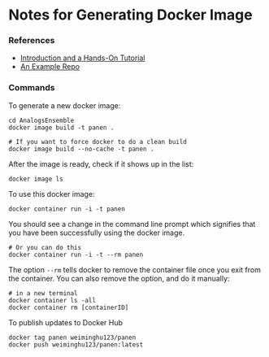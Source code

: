 # Notes for Generating Docker Image

### References
- [Introduction and a Hands-On Tutorial](https://mp.weixin.qq.com/s?__biz=MzAxODI5ODMwOA==&mid=2666542689&idx=1&sn=aa29805d628b6f41866a7977e88a235f&chksm=80dcf2cab7ab7bdc5d3a60463f9dba0d3f19af54d6a5da5d5f7bb1b737bf72903a4442accbaf&scene=21#wechat_redirect)
- [An Example Repo](https://github.com/orian/cppenv/blob/master/Dockerfile)

### Commands

To generate a new docker image:

```
cd AnalogsEnsemble
docker image build -t panen .

# If you want to force docker to do a clean build
docker image build --no-cache -t panen .
``` 

After the image is ready, check if it shows up in the list:

```
docker image ls
```

To use this docker image:

```
docker container run -i -t panen
```

You should see a change in the command line prompt which signifies that you have been successfully using the docker image.

```
# Or you can do this
docker container run -i -t --rm panen
```

The option `--rm` tells docker to remove the container file once you exit from the container. You can also remove the option, and do it manually:

```
# in a new terminal
docker container ls -all
docker container rm [containerID]
```

To publish updates to Docker Hub

```
docker tag panen weiminghu123/panen
docker push weiminghu123/panen:latest
```

